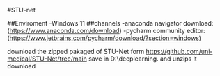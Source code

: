 #STU-net 

##Enviroment
-Windows 11
##channels
-anaconda navigator download:(https://www.anaconda.com/download)
-pycharm community editor:(https://www.jetbrains.com/pycharm/download/?section=windows)


















download the zipped pakaged of STU-Net form https://github.com/uni-medical/STU-Net/tree/main
save in D:\deeplearning. and unzips it
download


